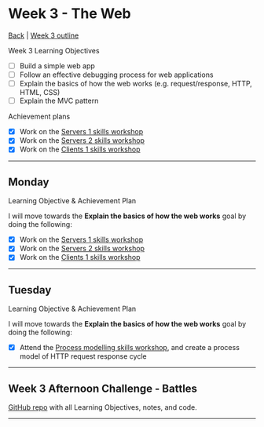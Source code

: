 # Week 3 - The Web

[Back](README.md) | [Week 3 outline](https://github.com/makersacademy/course/blob/master/week_outlines.md#week-3)

Week 3 Learning Objectives

- [ ] Build a simple web app
- [ ] Follow an effective debugging process for web applications
- [ ] Explain the basics of how the web works (e.g. request/response, HTTP, HTML, CSS)
- [ ] Explain the MVC pattern

Achievement plans

- [x] Work on the [Servers 1 skills workshop]
- [x] Work on the [Servers 2 skills workshop]
- [x] Work on the [Clients 1 skills workshop]

---

## Monday

Learning Objective & Achievement Plan

I will move towards the **Explain the basics of how the web works** goal by doing the following:

- [x] Work on the [Servers 1 skills workshop]
- [x] Work on the [Servers 2 skills workshop]
- [x] Work on the [Clients 1 skills workshop]

---

## Tuesday

Learning Objective & Achievement Plan

I will move towards the **Explain the basics of how the web works** goal by doing the following:

- [x] Attend the [Process modelling skills workshop], and create a process model of HTTP request response cycle

---


## Week 3 Afternoon Challenge - Battles

[GitHub repo](https://github.com/hturnbull93/battles) with all Learning Objectives, notes, and code.

---

<!--
## Retrospective

### Achievements this week

- [ ] Build a simple web app
- [ ] Follow an effective debugging process for web applications
- [ ] Explain the basics of how the web works (e.g. request/response, HTTP, HTML, CSS)
- [ ] Explain the MVC pattern

### Score: X

#### Reasons for Score

- first reason

### Material to re-cover

- First material

---

## Week 3 Weekend Challenge - RPS

[GitHub repo]() with all Learning Objectives, notes, and code.

---
-->

<!-- Links -->

<!-- From Week 1 -->

[First day intro]: Intro_first_day.md
[TDD process skills workshop]: ../skills_workshops/TDD_process.md
[Debugging skills workshop]: ../skills_workshops/debugging.md
[Mocking skills workshop]: ../skills_workshops/mocking.md
[Test Driving practical]: ../skills_workshops/test_driving_practice.md

<!-- From week 2 -->

[Code Review skills workshop]: ../skills_workshops/code_review.md
[Process Review workshop]: ../process_workshop.md 
[Domain Modelling skills workshop]: ../skills_workshops/domain_modelling.md
[Feedback skills workshop]: ../skills_workshops/feedback.md
[Mocking with RSpec practical]: ../skills_workshops/mocking_with_rspec.md
[Refactoring skills workshop]: ../skills_workshops/refactoring.md
[Concretes and Abstracts skills workshop]: ../skills_workshops/concretes_and_abstracts.md
[Delegation skills workshop]: ../skills_workshops/delegation.md

<!-- New in Week 3 -->

[Servers 1 skills workshop]: ../skills_workshops/servers_1.md
[Servers 2 skills workshop]: ../skills_workshops/servers_2.md
[Clients 1 skills workshop]: ../skills_workshops/clients_1.md
[Process modelling skills workshop]: ../skills_workshops/http_modelling.md